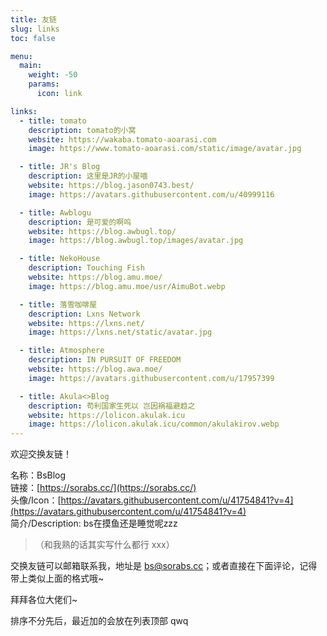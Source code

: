 ```yaml
---
title: 友链
slug: links
toc: false

menu:
  main:
    weight: -50
    params:
      icon: link

links:
  - title: tomato
    description: tomato的小窝
    website: https://wakaba.tomato-aoarasi.com
    image: https://www.tomato-aoarasi.com/static/image/avatar.jpg

  - title: JR's Blog
    description: 这里是JR的小屋喵
    website: https://blog.jason0743.best/
    image: https://avatars.githubusercontent.com/u/40999116

  - title: Awblogu
    description: 是可爱的啊呜
    website: https://blog.awbugl.top/
    image: https://blog.awbugl.top/images/avatar.jpg

  - title: NekoHouse
    description: Touching Fish
    website: https://blog.amu.moe/
    image: https://blog.amu.moe/usr/AimuBot.webp

  - title: 落雪咖啡屋
    description: Lxns Network
    website: https://lxns.net/
    image: https://lxns.net/static/avatar.jpg

  - title: Atmosphere
    description: IN PURSUIT OF FREEDOM
    website: https://blog.awa.moe/
    image: https://avatars.githubusercontent.com/u/17957399

  - title: Akula<>Blog
    description: 苟利国家生死以 岂因祸福避趋之
    website: https://lolicon.akulak.icu
    image: https://lolicon.akulak.icu/common/akulakirov.webp
---
```


欢迎交换友链！

名称：BsBlog  
链接：[https://sorabs.cc/](https://sorabs.cc/)  
头像/Icon：[https://avatars.githubusercontent.com/u/41754841?v=4](https://avatars.githubusercontent.com/u/41754841?v=4)  
简介/Description: bs在摸鱼还是睡觉呢zzz
> （和我熟的话其实写什么都行 xxx）

交换友链可以邮箱联系我，地址是 [bs@sorabs.cc](mailto:bs@sorabs.cc)；或者直接在下面评论，记得带上类似上面的格式哦~

拜拜各位大佬们~

排序不分先后，最近加的会放在列表顶部 qwq
